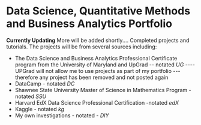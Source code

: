# Data Science, Quantitative Methods and Business Analytics Portfolio
**Currently Updating** More will be added shortly....
Completed projects and tutorials.
The projects will be from several sources including: 

- The Data Science and Business Analytics Professional Certificate program from the University of Maryland and UpGrad -- notated *UG*
----UPGrad will not allow me to use projects as part of my portfolio ---therefore any project has been removed and not posted again 
- DataCamp - notated *DC*
- Shawnee State University Master of Science in Mathematics Program - notated *SSU*
- Harvard EdX Data Science Professional Certification -notated *edX*
- Kaggle - notated *kg*
- My own investigations - notated - *DIY* 

